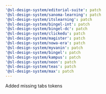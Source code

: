 ```yaml
---
'@sl-design-system/editorial-suite': patch
'@sl-design-system/sanoma-learning': patch
'@sl-design-system/itslearning': patch
'@sl-design-system/bingel-int': patch
'@sl-design-system/bingel-dc': patch
'@sl-design-system/clickedu': patch
'@sl-design-system/magister': patch
'@sl-design-system/nowa-era': patch
'@sl-design-system/myvanin': patch
'@sl-design-system/bingel': patch
'@sl-design-system/kampus': patch
'@sl-design-system/neon': patch
'@sl-design-system/teas': patch
'@sl-design-system/max': patch
---
```


Added missing tabs tokens
